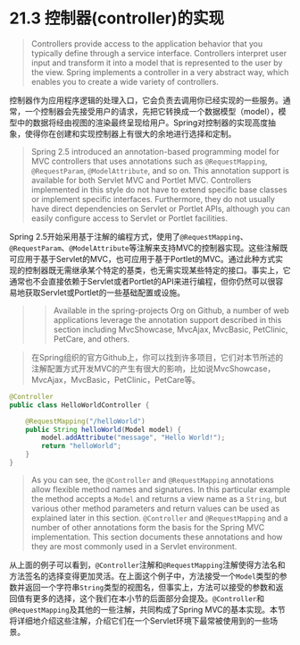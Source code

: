 # 21.3 控制器(controller)的实现

> Controllers provide access to the application behavior that you typically define through a service interface. Controllers interpret user input and transform it into a model that is represented to the user by the view. Spring implements a controller in a very abstract way, which enables you to create a wide variety of controllers.

控制器作为应用程序逻辑的处理入口，它会负责去调用你已经实现的一些服务。通常，一个控制器会先接受用户的请求，先把它转换成一个数据模型（model），模型中的数据将经由视图的渲染最终呈现给用户。Spring对控制器的实现高度抽象，使得你在创建和实现控制器上有很大的余地进行选择和定制。

> Spring 2.5 introduced an annotation-based programming model for MVC controllers that uses annotations such as `@RequestMapping`, `@RequestParam`, `@ModelAttribute`, and so on. This annotation support is available for both Servlet MVC and Portlet MVC. Controllers implemented in this style do not have to extend specific base classes or implement specific interfaces. Furthermore, they do not usually have direct dependencies on Servlet or Portlet APIs, although you can easily configure access to Servlet or Portlet facilities.

Spring 2.5开始采用基于注解的编程方式，使用了`@RequestMapping`、`@RequestParam`、`@ModelAttribute`等注解来支持MVC的控制器实现。这些注解既可应用于基于Servlet的MVC，也可应用于基于Portlet的MVC。通过此种方式实现的控制器既无需继承某个特定的基类，也无需实现某些特定的接口。事实上，它通常也不会直接依赖于Servlet或者Portlet的API来进行编程，但你仍然可以很容易地获取Servlet或Portlet的一些基础配置或设施。

> > Available in the spring-projects Org on Github, a number of web applications leverage the annotation support described in this section including MvcShowcase, MvcAjax, MvcBasic, PetClinic, PetCare, and others.

> 在Spring组织的官方Github上，你可以找到许多项目，它们对本节所述的注解配置方式开发MVC的产生有很大的影响，比如说MvcShowcase，MvcAjax，MvcBasic，PetClinic，PetCare等。

```java
@Controller
public class HelloWorldController {

    @RequestMapping("/helloWorld")
    public String helloWorld(Model model) {
        model.addAttribute("message", "Hello World!");
        return "helloWorld";
    }
}
```

> As you can see, the `@Controller` and `@RequestMapping` annotations allow flexible method names and signatures. In this particular example the method accepts a `Model` and returns a view name as a `String`, but various other method parameters and return values can be used as explained later in this section. `@Controller` and `@RequestMapping` and a number of other annotations form the basis for the Spring MVC implementation. This section documents these annotations and how they are most commonly used in a Servlet environment.

从上面的例子可以看到，`@Controller`注解和`@RequestMapping`注解使得方法名和方法签名的选择变得更加灵活。在上面这个例子中，方法接受一个`Model`类型的参数并返回一个字符串`String`类型的视图名，但事实上，方法可以接受的参数和返回值有更多的选择，这个我们在本小节的后面部分会提及。`@Controller`和`@RequestMapping`及其他的一些注解，共同构成了Spring MVC的基本实现。本节将详细地介绍这些注解，介绍它们在一个Servlet环境下最常被使用到的一些场景。



